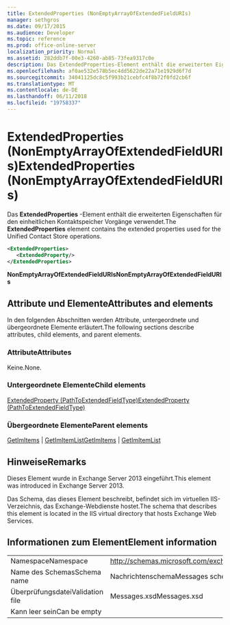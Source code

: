 ```yaml
---
title: ExtendedProperties (NonEmptyArrayOfExtendedFieldURIs)
manager: sethgros
ms.date: 09/17/2015
ms.audience: Developer
ms.topic: reference
ms.prod: office-online-server
localization_priority: Normal
ms.assetid: 282ddb7f-00e3-4260-ab85-73fea9317c0e
description: Das ExtendedProperties-Element enthält die erweiterten Eigenschaften für den einheitlichen Kontaktspeicher Vorgänge verwendet.
ms.openlocfilehash: af0ae532e578b5ec4dd5622de22a71e1929d6f7d
ms.sourcegitcommit: 34041125dc8c5f993b21cebfc4f8b72f0fd2cb6f
ms.translationtype: MT
ms.contentlocale: de-DE
ms.lasthandoff: 06/11/2018
ms.locfileid: "19758337"
---
```

# <a name="extendedproperties-nonemptyarrayofextendedfielduris"></a><span data-ttu-id="628a8-103">ExtendedProperties (NonEmptyArrayOfExtendedFieldURIs)</span><span class="sxs-lookup"><span data-stu-id="628a8-103">ExtendedProperties (NonEmptyArrayOfExtendedFieldURIs)</span></span>

<span data-ttu-id="628a8-104">Das **ExtendedProperties** -Element enthält die erweiterten Eigenschaften für den einheitlichen Kontaktspeicher Vorgänge verwendet.</span><span class="sxs-lookup"><span data-stu-id="628a8-104">The **ExtendedProperties** element contains the extended properties used for the Unified Contact Store operations.</span></span> 
  
```XML
<ExtendedProperties>
   <ExtendedProperty/>
</ExtendedProperties>
```

 <span data-ttu-id="628a8-105">**NonEmptyArrayOfExtendedFieldURIs**</span><span class="sxs-lookup"><span data-stu-id="628a8-105">**NonEmptyArrayOfExtendedFieldURIs**</span></span>
## <a name="attributes-and-elements"></a><span data-ttu-id="628a8-106">Attribute und Elemente</span><span class="sxs-lookup"><span data-stu-id="628a8-106">Attributes and elements</span></span>

<span data-ttu-id="628a8-107">In den folgenden Abschnitten werden Attribute, untergeordnete und übergeordnete Elemente erläutert.</span><span class="sxs-lookup"><span data-stu-id="628a8-107">The following sections describe attributes, child elements, and parent elements.</span></span>
  
### <a name="attributes"></a><span data-ttu-id="628a8-108">Attribute</span><span class="sxs-lookup"><span data-stu-id="628a8-108">Attributes</span></span>

<span data-ttu-id="628a8-109">Keine.</span><span class="sxs-lookup"><span data-stu-id="628a8-109">None.</span></span>
  
### <a name="child-elements"></a><span data-ttu-id="628a8-110">Untergeordnete Elemente</span><span class="sxs-lookup"><span data-stu-id="628a8-110">Child elements</span></span>

[<span data-ttu-id="628a8-111">ExtendedProperty (PathToExtendedFieldType)</span><span class="sxs-lookup"><span data-stu-id="628a8-111">ExtendedProperty (PathToExtendedFieldType)</span></span>](extendedproperty-pathtoextendedfieldtype.md)
  
### <a name="parent-elements"></a><span data-ttu-id="628a8-112">Übergeordnete Elemente</span><span class="sxs-lookup"><span data-stu-id="628a8-112">Parent elements</span></span>

<span data-ttu-id="628a8-113">[GetImItems](getimitems.md) | [GetImItemList](getimitemlist.md)</span><span class="sxs-lookup"><span data-stu-id="628a8-113">[GetImItems](getimitems.md) | [GetImItemList](getimitemlist.md)</span></span>
  
## <a name="remarks"></a><span data-ttu-id="628a8-114">Hinweise</span><span class="sxs-lookup"><span data-stu-id="628a8-114">Remarks</span></span>

<span data-ttu-id="628a8-115">Dieses Element wurde in Exchange Server 2013 eingeführt.</span><span class="sxs-lookup"><span data-stu-id="628a8-115">This element was introduced in Exchange Server 2013.</span></span>
  
<span data-ttu-id="628a8-116">Das Schema, das dieses Element beschreibt, befindet sich im virtuellen IIS-Verzeichnis, das Exchange-Webdienste hostet.</span><span class="sxs-lookup"><span data-stu-id="628a8-116">The schema that describes this element is located in the IIS virtual directory that hosts Exchange Web Services.</span></span>
  
## <a name="element-information"></a><span data-ttu-id="628a8-117">Informationen zum Element</span><span class="sxs-lookup"><span data-stu-id="628a8-117">Element information</span></span>

|||
|:-----|:-----|
|<span data-ttu-id="628a8-118">Namespace</span><span class="sxs-lookup"><span data-stu-id="628a8-118">Namespace</span></span>  <br/> |http://schemas.microsoft.com/exchange/services/2006/messages  <br/> |
|<span data-ttu-id="628a8-119">Name des Schemas</span><span class="sxs-lookup"><span data-stu-id="628a8-119">Schema name</span></span>  <br/> |<span data-ttu-id="628a8-120">Nachrichtenschema</span><span class="sxs-lookup"><span data-stu-id="628a8-120">Messages schema</span></span>  <br/> |
|<span data-ttu-id="628a8-121">Überprüfungsdatei</span><span class="sxs-lookup"><span data-stu-id="628a8-121">Validation file</span></span>  <br/> |<span data-ttu-id="628a8-122">Messages.xsd</span><span class="sxs-lookup"><span data-stu-id="628a8-122">Messages.xsd</span></span>  <br/> |
|<span data-ttu-id="628a8-123">Kann leer sein</span><span class="sxs-lookup"><span data-stu-id="628a8-123">Can be empty</span></span>  <br/> ||
   

